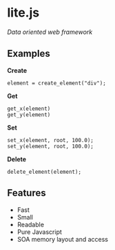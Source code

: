 # lite.js 
*Data oriented web framework*

**Examples**
------
**Create**
````
element = create_element("div");
````
**Get**
````
get_x(element)
get_y(element)
````
**Set**
````
set_x(element, root, 100.0);
set_y(element, root, 100.0);
````
**Delete**
````
delete_element(element);
````
**Features**
------
+ Fast
+ Small
+ Readable
+ Pure Javascript
+ SOA memory layout and access
